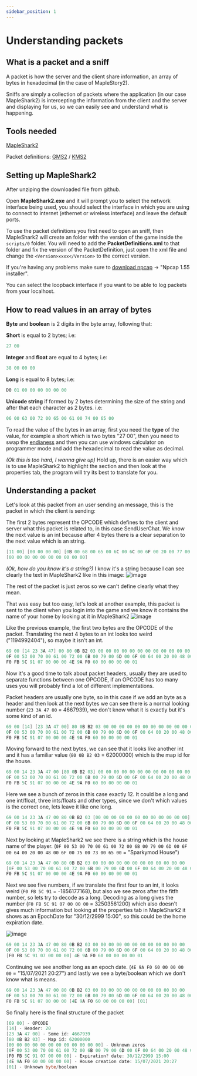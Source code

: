 ```yaml
---
sidebar_position: 1
---
```


# Understanding packets

## What is a packet and a sniff

A packet is how the server and the client share information, an array of bytes in hexadecimal (in the case of MapleStory2).

Sniffs are simply a collection of packets where the application (in our case MapleShark2) is intercepting the information from the client and the server and displaying for us, so we can easily see and understand what is happening.

## Tools needed

[MapleShark2](https://github.com/kOchirasu/MapleShark2/releases)

Packet definitions:
[GMS2](/resources/mapleshark2/gms/PacketDefinitions.xml) /
[KMS2](/resources/mapleshark2/kms/PacketDefinitions.xml)

## Setting up MapleShark2

After unziping the downloaded file from github.

Open **MapleShark2.exe** and it will prompt you to select the network interface being used, you should select the interface in which you are using to connect to internet (ethernet or wireless interface) and leave the default ports.

To use the packet definitions you first need to open an sniff, then MapleShark2 will create an folder with the version of the game inside the `scripts/0` folder. You will need to add the **PacketDefinitions.xml** to that folder and fix the version of the PacketDefinition, just open the xml file and change the `<Version>xxxx</Version>` to the correct version.

If you're having any problems make sure to [download npcap](https://nmap.org/npcap/#download) -> "Npcap 1.55 installer".

You can select the loopback interface if you want to be able to log packets from your localhost.

## How to read values in an array of bytes

**Byte** and **boolean** is 2 digits in the byte array, following that:

**Short** is equal to 2 bytes; i.e:

```csharp
27 00
```

**Integer** and **float** are equal to 4 bytes; i.e:

```csharp
38 00 00 00
```

**Long** is equal to 8 bytes; i.e:

```csharp
D0 01 00 00 00 00 00 00
```

**Unicode string** if formed by 2 bytes determining the size of the string and after that each character as 2 bytes. i.e:

```csharp
06 00 63 00 72 00 65 00 61 00 74 00 65 00
```

To read the value of the bytes in an array, first you need the **type** of the value, for example a short which is two bytes "27 00", then you need to swap the [endianess](https://en.wikipedia.org/wiki/Endianness) and then you can use windows calculator on programmer mode and add the hexadecimal to read the value as decimal.

_(Ok this is too hard, I wanna give up)_ Hold up, there is an easier way which is to use MapleShark2 to highlight the section and then look at the properties tab, the program will try its best to translate for you.

## Understanding a packet

Let's look at this packet from an user sending an message, this is the packet in which the client is sending:

The first 2 bytes represent the OPCODE which defines to the client and server what this packet is related to, in this case SendUserChat. We know the next value is an int because after 4 bytes there is a clear separation to the next value which is an string.

```csharp
[11 00] [00 00 00 00] [0B 00 68 00 65 00 6C 00 6C 00 6F 00 20 00 77 00 6F 00 72 00 6C 00 64 00]
[00 00 00 00 00 00 00 00 00 00]
```

_(Ok, how do you know it's a string?)_ I know it's a string because I can see clearly the text in MapleShark2 like in this image: ![image](https://i.imgur.com/54Qelht.png)

The rest of the packet is just zeros so we can't define clearly what they mean.

That was easy but too easy, let's look at another example, this packet is sent to the client when you login into the game and we know it contains the name of your home by looking at it in MapleShark2 ![image](https://i.imgur.com/6UMT2b4.png)

Like the previous example, the first two bytes are the OPCODE of the packet. Translating the next 4 bytes to an int looks too weird ("1194992404"), so maybe it isn't an int.

```csharp
69 00 [14 23 3A 47] 00 80 0B B2 03 00 00 00 00 00 00 00 00 00 00 00 00
0F 00 53 00 70 00 61 00 72 00 6B 00 79 00 6D 00 6F 00 64 00 20 00 48 00 6F 00 75 00 73 00 65 00
F0 FB 5C 91 07 00 00 00 4E 9A F0 60 00 00 00 00 01
```

Now it's a good time to talk about packet headers, usually they are used to separate functions between one OPCODE, if an OPCODE has too many uses you will probably find a lot of different implementations.

Packet headers are usually one byte, so in this case if we add an byte as a header and then look at the next bytes we can see there is a normal looking number (`23 3A 47 00` = 4667939), we don't know what it is exactly but it's some kind of an id.

```csharp
69 00 [14] [23 3A 47 00] 80 0B B2 03 00 00 00 00 00 00 00 00 00 00 00 00
0F 00 53 00 70 00 61 00 72 00 6B 00 79 00 6D 00 6F 00 64 00 20 00 48 00 6F 00 75 00 73 00 65 00
F0 FB 5C 91 07 00 00 00 4E 9A F0 60 00 00 00 00 01
```

Moving forward to the next bytes, we can see that it looks like another int and it has a familiar value (`80 0B B2 03` = 62000000) which is the map id for the house.

```csharp
69 00 14 23 3A 47 00 [80 0B B2 03] 00 00 00 00 00 00 00 00 00 00 00 00
0F 00 53 00 70 00 61 00 72 00 6B 00 79 00 6D 00 6F 00 64 00 20 00 48 00 6F 00 75 00 73 00 65 00
F0 FB 5C 91 07 00 00 00 4E 9A F0 60 00 00 00 00 01
```

Here we see a bunch of zeros in this case exactly 12. It could be a long and one int/float, three ints/floats and other types, since we don't which values is the correct one, lets leave it like one long.

```csharp
69 00 14 23 3A 47 00 80 0B B2 03 [00 00 00 00 00 00 00 00 00 00 00 00]
0F 00 53 00 70 00 61 00 72 00 6B 00 79 00 6D 00 6F 00 64 00 20 00 48 00 6F 00 75 00 73 00 65 00
F0 FB 5C 91 07 00 00 00 4E 9A F0 60 00 00 00 00 01
```

Next by looking at MapleShark2 we see there is a string which is the house name of the player. (`0F 00 53 00 70 00 61 00 72 00 6B 00 79 00 6D 00 6F 00 64 00 20 00 48 00 6F 00 75 00 73 00 65 00` = "Sparkymod House")

```csharp
69 00 14 23 3A 47 00 80 0B B2 03 00 00 00 00 00 00 00 00 00 00 00 00
[0F 00 53 00 70 00 61 00 72 00 6B 00 79 00 6D 00 6F 00 64 00 20 00 48 00 6F 00 75 00 73 00 65 00]
F0 FB 5C 91 07 00 00 00 4E 9A F0 60 00 00 00 00 01
```

Next we see five numbers, if we translate the first four to an int, it looks weird (`F0 FB 5C 91` = -1856177168), but also we see zeros after the fitfh number, so lets try to decode as a long. Decoding as a long gives the number (`F0 FB 5C 91 07 00 00 00` = 32503561200) which also doesn't gives much information but looking at the properties tab in MapleShark2 it shows as an EpochDate for "30/12/2999 15:00", so this could be the home expiration date.

![image](https://i.imgur.com/Xsk7zMR.png)

```csharp
69 00 14 23 3A 47 00 80 0B B2 03 00 00 00 00 00 00 00 00 00 00 00 00
0F 00 53 00 70 00 61 00 72 00 6B 00 79 00 6D 00 6F 00 64 00 20 00 48 00 6F 00 75 00 73 00 65 00
[F0 FB 5C 91 07 00 00 00] 4E 9A F0 60 00 00 00 00 01
```

Continuing we see another long as an epoch date. (`4E 9A F0 60 00 00 00 00` = "15/07/2021 20:27") and lastly we see a byte/boolean which we don't know what is means.

```csharp
69 00 14 23 3A 47 00 80 0B B2 03 00 00 00 00 00 00 00 00 00 00 00 00
0F 00 53 00 70 00 61 00 72 00 6B 00 79 00 6D 00 6F 00 64 00 20 00 48 00 6F 00 75 00 73 00 65 00
F0 FB 5C 91 07 00 00 00 [4E 9A F0 60 00 00 00 00] [01]
```

So finally here is the final structure of the packet

```csharp
[69 00] - OPCODE
[14] - Header: 20
[23 3A 47 00] - Some id: 4667939
[80 0B B2 03] - Map id: 62000000
[00 00 00 00 00 00 00 00 00 00 00 00] - Unknown zeros
[0F 00 53 00 70 00 61 00 72 00 6B 00 79 00 6D 00 6F 00 64 00 20 00 48 00 6F 00 75 00 73 00 65 00] - Home name: Sparkymod House
[F0 FB 5C 91 07 00 00 00] - Expiration? date: 30/12/2999 15:00
[4E 9A F0 60 00 00 00 00] - House creation date: 15/07/2021 20:27
[01] - Unknown byte/boolean
```

